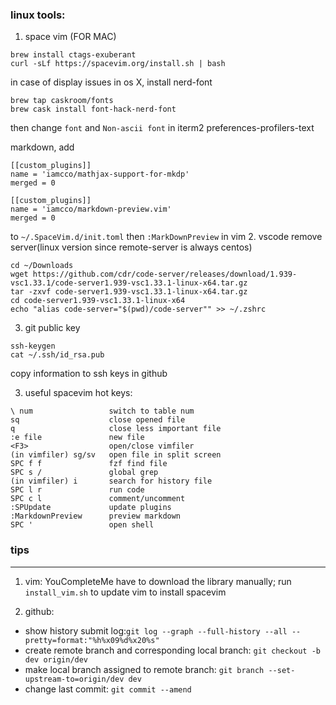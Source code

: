 ### linux tools:

1. space vim (FOR MAC) 
```
brew install ctags-exuberant
curl -sLf https://spacevim.org/install.sh | bash
```
in case of display issues in os X, install nerd-font
```
brew tap caskroom/fonts
brew cask install font-hack-nerd-font
```
then change `font` and `Non-ascii font`  in iterm2 preferences-profilers-text 

  markdown, add
  ```
  [[custom_plugins]]
  name = 'iamcco/mathjax-support-for-mkdp'
  merged = 0
  
  [[custom_plugins]]
  name = 'iamcco/markdown-preview.vim'
  merged = 0
  ```
  to `~/.SpaceVim.d/init.toml` then `:MarkDownPreview` in vim
2. vscode remove server(linux version since remote-server is always centos)
```
cd ~/Downloads
wget https://github.com/cdr/code-server/releases/download/1.939-vsc1.33.1/code-server1.939-vsc1.33.1-linux-x64.tar.gz
tar -zxvf code-server1.939-vsc1.33.1-linux-x64.tar.gz
cd code-server1.939-vsc1.33.1-linux-x64
echo "alias code-server="$(pwd)/code-server"" >> ~/.zshrc
```

3. git public key
```
ssh-keygen
cat ~/.ssh/id_rsa.pub
```
copy information to ssh	keys in github

3. useful spacevim hot keys:
```
\ num                 switch to table num
sq                    close opened file
q                     close less important file
:e file               new file
<F3>                  open/close vimfiler
(in vimfiler) sg/sv   open file in split screen 
SPC f f               fzf find file 
SPC s /               global grep
(in vimfiler) i       search for history file
SPC l r               run code
SPC c l               comment/uncomment
:SPUpdate             update plugins
:MarkdownPreview      preview markdown
SPC '                 open shell
```

### tips

---

1. vim: YouCompleteMe have to download the library manually; run `install_vim.sh` to update vim to install spacevim

2. github:
  * show history submit log:`git log --graph --full-history --all --pretty=format:"%h%x09%d%x20%s"`
  * create remote branch and corresponding local branch: `git checkout -b dev origin/dev`
  * make local branch assigned to remote branch: `git branch --set-upstream-to=origin/dev dev`
  * change last commit: `git commit --amend`


